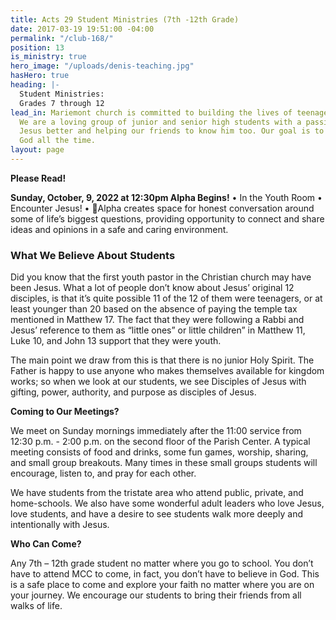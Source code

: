 ```yaml
---
title: Acts 29 Student Ministries (7th -12th Grade)
date: 2017-03-19 19:51:00 -04:00
permalink: "/club-168/"
position: 13
is_ministry: true
hero_image: "/uploads/denis-teaching.jpg"
hasHero: true
heading: |-
  Student Ministries:
  Grades 7 through 12
lead_in: Mariemont church is committed to building the lives of teenagers in Cincinnati.
  We are a loving group of junior and senior high students with a passion for knowing
  Jesus better and helping our friends to know him too. Our goal is to love and serve
  God all the time.
layout: page
---
```


**Please Read!** 

**Sunday, October, 9, 2022 at 12:30pm Alpha Begins!**
• In the Youth Room
• Encounter Jesus!
• Alpha creates space for honest conversation around some of life’s biggest questions, providing opportunity to connect and share ideas and opinions in a safe and caring environment.

### What We Believe About Students

Did you know that the first youth pastor in the Christian church may have been Jesus. What a lot of people don’t know about Jesus’ original 12 disciples, is that it’s quite possible 11 of the 12 of them were teenagers, or at least younger than 20 based on the absence of paying the temple tax mentioned in Matthew 17. The fact that they were following a Rabbi and Jesus’ reference to them as “little ones” or little children” in Matthew 11, Luke 10, and John 13 support that they were youth.

The main point we draw from this is that there is no junior Holy Spirit. The Father is happy to use anyone who makes themselves available for kingdom works; so when we look at our students, we see Disciples of Jesus with gifting, power, authority, and purpose as disciples of Jesus.

**Coming to Our Meetings?**

We meet on Sunday mornings immediately after the 11:00 service from 12:30 p.m. - 2:00 p.m. on the second floor of the Parish Center. A typical meeting consists of food and drinks, some fun games, worship, sharing, and small group breakouts. Many times in these small groups students will encourage, listen to, and pray for each other.
 
We have students from the tristate area who attend public, private, and home-schools. We also have some wonderful adult leaders who love Jesus, love students, and have a desire to see students walk more deeply and intentionally with Jesus.

**Who Can Come?**

Any 7th – 12th grade student no matter where you go to school. You don’t have to attend MCC to come, in fact, you don’t have to believe in God. This is a safe place to come and explore your faith no matter where you are on your journey. We encourage our students to bring their friends from all walks of life.